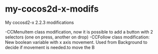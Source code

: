 # my-cocos2d-x-modifs

My cocosd2-x 2.2.3 modifications

-CCMenuItem class modification, now it is possible to add a button with 2 selectors (one on press, another on drop)
-CCFollow class modification: New boolean variable with x axis movement. Used from Background to decide if movement is needed.to move the B
